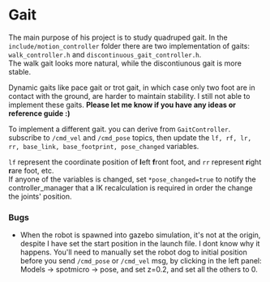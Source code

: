 # Gait
The main purpose of his project is to study quadruped gait. In the `include/motion_controller` folder there are two implementation of gaits: `walk_controller.h` and `discontinuous_gait_controller.h`.<br/>
The walk gait looks more natural, while the discontiunous gait is more stable.

Dynamic gaits like pace gait or trot gait, in which case only two foot are in contact with the ground, are harder to maintain stability. I still not able to implement these gaits. **Please let me know if you have any ideas or reference guide :)**

To implement a different gait. you can derive from `GaitController`. subscribe to `/cmd_vel` and `/cmd_pose` topics, then update the `lf, rf, lr, rr, base_link, base_footprint, pose_changed` variables.

`lf` represent the coordinate position of **l**eft **f**ront foot, and `rr` represent **r**ight **r**are foot, etc.<br/>
If anyone of the variables is changed, set `*pose_changed=true` to notify the controller_manager that a IK recalculation is required in order the change the joints' position.

### Bugs
* When the robot is spawned into gazebo simulation, it's not at the origin, despite I have set the start position in the launch file. I dont know why it happens. You'll need to manually set the robot dog to initial position before you send `/cmd_pose` or `/cmd_vel` msg, by clicking in the left panel: Models -> spotmicro -> pose, and set z=0.2, and set all the others to 0.
